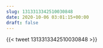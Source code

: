 ```yaml
---
slug: 1313313342510030848
date: 2020-10-06 03:01:15+00:00
draft: false
---
```


{{< tweet 1313313342510030848 >}}
